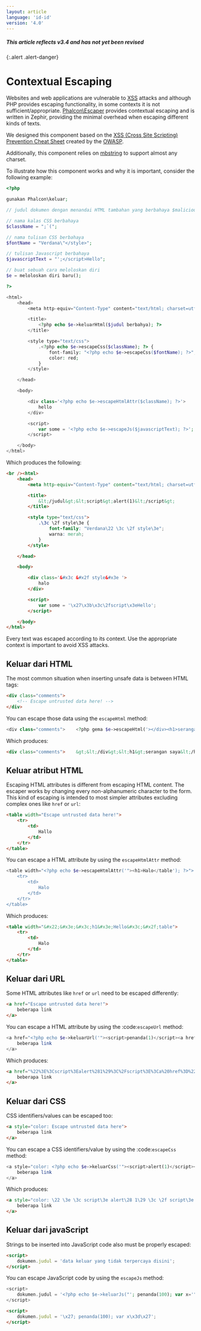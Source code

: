 ```yaml
---
layout: article
language: 'id-id'
version: '4.0'
---
```

##### This article reflects v3.4 and has not yet been revised

{:.alert .alert-danger}

<a name='overview'></a>

# Contextual Escaping

Websites and web applications are vulnerable to [XSS](https://www.owasp.org/index.php/XSS) attacks and although PHP provides escaping functionality, in some contexts it is not sufficient/appropriate. [Phalcon\Escaper](api/Phalcon_Escaper) provides contextual escaping and is written in Zephir, providing the minimal overhead when escaping different kinds of texts.

We designed this component based on the [XSS (Cross Site Scripting) Prevention Cheat Sheet](https://www.owasp.org/index.php/XSS_(Cross_Site_Scripting)_Prevention_Cheat_Sheet) created by the [OWASP](https://www.owasp.org).

Additionally, this component relies on [mbstring](https://php.net/manual/en/book.mbstring.php) to support almost any charset.

To illustrate how this component works and why it is important, consider the following example:

```php
<?php

gunakan Phalcon\keluar;

// judul dokumen dengan menandai HTML tambahan yang berbahaya $maliciousTitle = "</title><script>alert(1)</script>";

// nama kalas CSS berbahaya
$className = ";`(";

// nama tulisan CSS berbahaya
$fontName = "Verdana\"</style>";

// tulisan Javascript berbahaya
$javascriptText = "';</script>Hello";

// buat sebuah cara meloloskan diri
$e = meloloskan diri baru();

?>

<html>
    <head>
        <meta http-equiv="Content-Type" content="text/html; charset=utf-8" />

        <title>
            <?php echo $e->keluarHtml($judul berbahya); ?>
        </title>

        <style type="text/css">
            .<?php echo $e->escapeCss($className); ?> {
                font-family: "<?php echo $e->escapeCss($fontName); ?>";
                color: red;
            }
        </style>

    </head>

    <body>

        <div class='<?php echo $e->escapeHtmlAttr($className); ?>'>
            hello
        </div>

        <script>
            var some = '<?php echo $e->escapeJs($javascriptText); ?>';
        </script>

    </body>
</html>

```

Which produces the following:

```html
<br /><html>
    <head>
        <meta http-equiv="Content-Type" content="text/html; charset=utf-8" />

        <title>
            &lt;/judul&gt;&lt;script&gt;alert(1)&lt;/script&gt;
        </title>

        <style type="text/css">
            .\3c \2f style\3e {
                font-family: "Verdana\22 \3c \2f style\3e";
                warna: merah;
            }
        </style>

    </head>

    <body>

        <div class='&#x3c &#x2f style&#x3e '>
            halo
        </div>

        <script>
            var some = '\x27\x3b\x3c\2fscript\x3eHello';
        </script>

    </body>
</html>
```

Every text was escaped according to its context. Use the appropriate context is important to avoid XSS attacks.

<a name='html'></a>

## Keluar dari HTML

The most common situation when inserting unsafe data is between HTML tags:

```html
<div class="comments">
    <!-- Escape untrusted data here! -->
</div>
```

You can escape those data using the `escapeHtml` method:

```php
<div class="comments">    <?php gema $e->escapeHtml('></div><h1>serangan saya</h1>');?></div>
```

Which produces:

```html
<div class="comments">    &gt;&lt;/div&gt;&lt;h1&gt;serangan saya&lt;/h1&gt;</div>
```

<a name='html-attributes'></a>

## Keluar atribut HTML

Escaping HTML attributes is different from escaping HTML content. The escaper works by changing every non-alphanumeric character to the form. This kind of escaping is intended to most simpler attributes excluding complex ones like `href` or `url`:

```html
<table width="Escape untrusted data here!">
    <tr>
        <td>
            Hallo
        </td>
    </tr>
</table>
```

You can escape a HTML attribute by using the `escapeHtmlAttr` method:

```php
<table width="<?php echo $e->escapeHtmlAttr('"><h1>Halo</table'); ?>">
    <tr>
        <td>
            Halo
        </td>
    </tr>
</table>
```

Which produces:

```html
<table width="&#x22;&#x3e;&#x3c;h1&#x3e;Hello&#x3c;&#x2f;table">
    <tr>
        <td>
            Halo
        </td>
    </tr>
</table>
```

<a name='urls'></a>

## Keluar dari URL

Some HTML attributes like `href` or `url` need to be escaped differently:

```html
<a href="Escape untrusted data here!">
    beberapa link
</a>
```

You can escape a HTML attribute by using the :code:`escapeUrl` method:

```php
<a href="<?php echo $e->keluarUrl('"><script>penanda(1)</script><a href="#'); ?>">
    beberapa link
</a>
```

Which produces:

```html
<a href="%22%3E%3Cscript%3Ealert%281%29%3C%2Fscript%3E%3Ca%20href%3D%22%23"> 
    beberapa link
</a>
```

<a name='css'></a>

## Keluar dari CSS

CSS identifiers/values can be escaped too:

```html
<a style="color: Escape untrusted data here">
    beberapa link
</a>
```

You can escape a CSS identifiers/value by using the :code:`escapeCss` method:

```php
<a style="color: <?php echo $e->keluarCss('"><script>alert(1)</script><a href="#'); ?>">
    beberapa link
</a>
```

Which produces:

```html
<a style="color: \22 \3e \3c script\3e alert\28 1\29 \3c \2f script\3e \3c a\20 href\3d \22 \23 ">
    beberapa link
</a>
```

<a name='javascript'></a>

## Keluar dari javaScript

Strings to be inserted into JavaScript code also must be properly escaped:

```html
<script>
    dokumen.judul = 'data keluar yang tidak terpercaya disini';
</script>
```

You can escape JavaScript code by using the `escapeJs` method:

```php
<script>
    dokumen.judul = '<?php echo $e->keluarJs("'; penanda(100); var x='"); ?>';
</script>
```

```html
<script>
    dokumen.judul = '\x27; penanda(100); var x\x3d\x27';
</script>
```